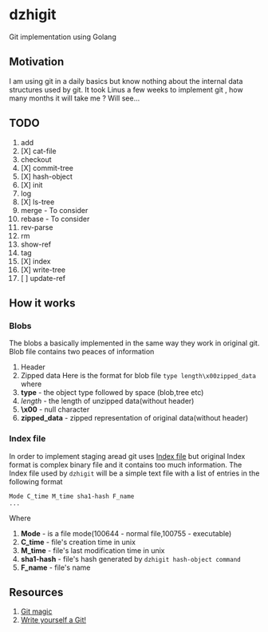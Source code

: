 # dzhigit
Git implementation using Golang 

## Motivation
I am using git in a daily basics but know nothing about the internal data structures used by git. It took Linus a few weeks to implement git , how many months it will take me ? Will see...

## TODO
1. add 
2. [X] cat-file 
3. checkout 
4. [X] commit-tree
5. [X] hash-object 
6. [X] init 
7. log 
8. [X] ls-tree 
9. merge - To consider
10. rebase - To consider
11. rev-parse 
12. rm 
13. show-ref 
14. tag
15. [X] index
16. [X] write-tree
17. [ ] update-ref
    
## How it works
### Blobs
The blobs a basically implemented in the same way they work in original git.
Blob file contains two peaces of information
1. Header
2. Zipped data
Here is the format for blob file `type length\x00zipped_data` where
1. **type** - the object type followed by space (blob,tree etc)
2. *length* - the length of unzipped data(without header)
3. **\x00** - null character
4. **zipped_data** - zipped representation of original data(without header)

### Index file
In order to implement staging aread git uses [Index file](https://mincong.io/2018/04/28/git-index/) but original Index format is complex binary file and it contains too much information. The Index file used by `dzhigit` will be a simple text file with a list of entries in the following format
```
Mode C_time M_time sha1-hash F_name
...
```
Where
1. **Mode** - is a file mode(100644 - normal file,100755 - executable)
2. **C_time** - file's creation time in unix
2. **M_time** - file's last modification time in unix
2. **sha1-hash** - file's hash generated by `dzhigit hash-object command`
2. **F_name** - file's name
## Resources
1. [Git magic](http://www-cs-students.stanford.edu/~blynn/gitmagic/ch01.html)
2. [Write yourself a Git!](https://wyag.thb.lt/)
